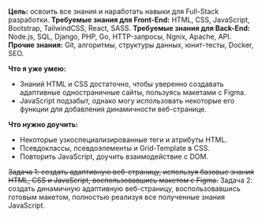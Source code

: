 
**Цель:** освоить все знания и наработать навыки для Full-Stack разработки.
**Требуемые знания для Front-End:** HTML, CSS, JavaScript, Bootstrap, TailwindCSS, React, SASS.
**Требуемые знания для Back-End:** Node.js, SQL, Django, PHP, Go, HTTP-запросы, Ngnix, Apache, API.
**Прочие знания:** Git, алгоритмы, структуры данных, юнит-тесты, Docker, SEO.

**Что я уже умею:**
- Знаний HTML и CSS достаточно, чтобы уверенно создавать адаптивные одностраничные сайты, пользуясь макетами с Figma.
- JavaScript подзабыт, однако могу использовать некоторые его функции для добавления динамичности веб-странице.

**Что нужно доучить:**
- Некоторые узкоспециализированные теги и атрибуты HTML.
- Псевдоклассы, псевдоэлементы и Grid-Template в CSS.
- Повторить JavaScript, доучить взаимодействие с DOM.

~~Задача 1: создать адаптивную веб-страницу, используя базовые знания HTML, CSS и JavaScript, воспользовавшись макетом с Figma.~~
Задача 2: создать динамичную адаптивную веб-страницу, воспользовавшись готовым макетом, полностью реализуя все полученные знания JavaScript.